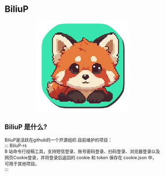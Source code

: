 # BiliuP
<div style="display: flex; justify-content: center;">
  <img src="/docs/public/home.png" alt="description" width="300" height="300"/>
</div>

## BiliuP 是什么?   
BiliuP是活跃在github的一个开源组织.目前维护的项目：   
::: BiliuP-rs   
B 站命令行投稿工具，支持短信登录、账号密码登录、扫码登录、浏览器登录以及网页Cookie登录，并将登录后返回的 cookie 和 token 保存在 cookie.json 中，可用于其他项目。   
:::

